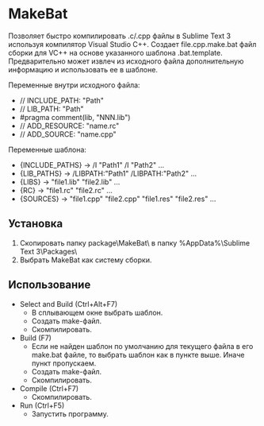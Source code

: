 MakeBat
=======

Позволяет быстро компилировать .с/.cpp файлы в Sublime Text 3 используя компилятор Visual Studio C++. Создает file.cpp.make.bat файл сборки для VC++ на основе указанного шаблона .bat.template. Предварительно может извлеч из исходного файла дополнительную информацию и использовать ее в шаблоне.

Переменные внутри исходного файла:
- // INCLUDE_PATH: "Path"
- // LIB_PATH: "Path"
- #pragma comment(lib, "NNN.lib")
- // ADD_RESOURCE: "name.rc"
- // ADD_SOURCE: "name.cpp"

Переменные шаблона:
- {INCLUDE_PATHS} -> /I "Path1" /I "Path2" ...
- {LIB_PATHS}     -> /LIBPATH:"Path1" /LIBPATH:"Path2" ...
- {LIBS}          -> "file1.lib" "file2.lib" ...
- {RC}            -> "file1.rc" "file2.rc" ...
- {SOURCES}       -> "file1.cpp" "file2.cpp" "file1.res" "file2.res" ...

Установка
---------

1. Скопировать папку package\MakeBat\ в папку %AppData%\Sublime Text 3\Packages\
2. Выбрать MakeBat как систему сборки.

Использование
-------------

- Select and Build (Ctrl+Alt+F7)
    - В сплывающем окне выбрать шаблон.
    - Создать make-файл.
    - Скомпилировать.
- Build (F7)
    - Если не найден шаблон по умолчанию для текущего файла в его make.bat файле, то  выбрать шаблон как в пункте выше. Иначе пункт пропускаем.
    - Создать make-файл.
    - Скомпилировать.
- Compile (Ctrl+F7)
    - Скомпилировать.
- Run (Ctrl+F5)
    - Запустить программу.